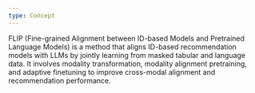 ```yaml
---
type: Concept
---
```


FLIP (Fine-grained Alignment between ID-based Models and Pretrained Language Models) is a method that aligns ID-based recommendation models with LLMs by jointly learning from masked tabular and language data. It involves modality transformation, modality alignment pretraining, and adaptive finetuning to improve cross-modal alignment and recommendation performance.